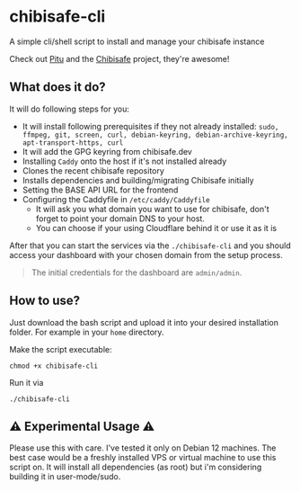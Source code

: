 # chibisafe-cli
A simple cli/shell script to install and manage your chibisafe instance

Check out [Pitu](https://github.com/pitu) and the [Chibisafe](https://github.com/chibisafe/chibisafe) project, they're awesome!

## What does it do?
It will do following steps for you:
 - It will install following prerequisites if they not already installed: `sudo, ffmpeg, git, screen, curl, debian-keyring, debian-archive-keyring, apt-transport-https, curl`
 - It will add the GPG keyring from chibisafe.dev
 - Installing `Caddy` onto the host if it's not installed already
 - Clones the recent chibisafe repository
 - Installs dependencies and building/migrating Chibisafe initially
 - Setting the BASE API URL for the frontend
 - Configuring the Caddyfile in `/etc/caddy/Caddyfile`
	 - It will ask you what domain you want to use for chibisafe, don't forget to point your domain DNS to your host.
	 - You can choose if your using Cloudflare behind it or use it as it is
 
After that you can start the services via the `./chibisafe-cli` and you should access your dashboard with your chosen domain from the setup process.

> The initial credentials for the dashboard are `admin/admin`.

## How to use?
Just download the bash script and upload it into your desired installation folder.
For example in your `home` directory.

Make the script executable:
```
chmod +x chibisafe-cli
```

Run it via 
```
./chibisafe-cli
```

## ⚠️ Experimental Usage ⚠️
Please use this with care. I've tested it only on Debian 12 machines.
The best case would be a freshly installed VPS or virtual machine to use this script on.
It will install all dependencies (as root) but i'm considering building it in user-mode/sudo.
